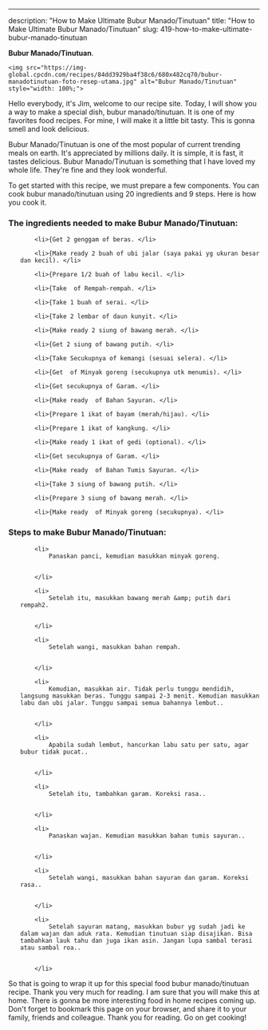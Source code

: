 ---
description: "How to Make Ultimate Bubur Manado/Tinutuan"
title: "How to Make Ultimate Bubur Manado/Tinutuan"
slug: 419-how-to-make-ultimate-bubur-manado-tinutuan

<p>
	<strong>Bubur Manado/Tinutuan</strong>. 
	
</p>
<p>
	
	<img src="https://img-global.cpcdn.com/recipes/84dd3929ba4f38c6/680x482cq70/bubur-manadotinutuan-foto-resep-utama.jpg" alt="Bubur Manado/Tinutuan" style="width: 100%;">
	
	
</p>
<p>
	Hello everybody, it's Jim, welcome to our recipe site. Today, I will show you a way to make a special dish, bubur manado/tinutuan. It is one of my favorites food recipes. For mine, I will make it a little bit tasty. This is gonna smell and look delicious.
</p>
	
<p>
	
</p>
<p>
	Bubur Manado/Tinutuan is one of the most popular of current trending meals on earth. It's appreciated by millions daily. It is simple, it is fast, it tastes delicious. Bubur Manado/Tinutuan is something that I have loved my whole life. They're fine and they look wonderful.
</p>

<p>
To get started with this recipe, we must prepare a few components. You can cook bubur manado/tinutuan using 20 ingredients and 9 steps. Here is how you cook it.
</p>

<h3>The ingredients needed to make Bubur Manado/Tinutuan:</h3>

<ol>
	
		<li>{Get 2 genggam of beras. </li>
	
		<li>{Make ready 2 buah of ubi jalar (saya pakai yg ukuran besar dan kecil). </li>
	
		<li>{Prepare 1/2 buah of labu kecil. </li>
	
		<li>{Take  of Rempah-rempah. </li>
	
		<li>{Take 1 buah of serai. </li>
	
		<li>{Take 2 lembar of daun kunyit. </li>
	
		<li>{Make ready 2 siung of bawang merah. </li>
	
		<li>{Get 2 siung of bawang putih. </li>
	
		<li>{Take Secukupnya of kemangi (sesuai selera). </li>
	
		<li>{Get  of Minyak goreng (secukupnya utk menumis). </li>
	
		<li>{Get secukupnya of Garam. </li>
	
		<li>{Make ready  of Bahan Sayuran. </li>
	
		<li>{Prepare 1 ikat of bayam (merah/hijau). </li>
	
		<li>{Prepare 1 ikat of kangkung. </li>
	
		<li>{Make ready 1 ikat of gedi (optional). </li>
	
		<li>{Get secukupnya of Garam. </li>
	
		<li>{Make ready  of Bahan Tumis Sayuran. </li>
	
		<li>{Take 3 siung of bawang putih. </li>
	
		<li>{Prepare 3 siung of bawang merah. </li>
	
		<li>{Make ready  of Minyak goreng (secukupnya). </li>
	
</ol>
<p>
	
</p>

<h3>Steps to make Bubur Manado/Tinutuan:</h3>

<ol>
	
		<li>
			Panaskan panci, kemudian masukkan minyak goreng.
			
			
		</li>
	
		<li>
			Setelah itu, masukkan bawang merah &amp; putih dari rempah2.
			
			
		</li>
	
		<li>
			Setelah wangi, masukkan bahan rempah.
			
			
		</li>
	
		<li>
			Kemudian, masukkan air. Tidak perlu tunggu mendidih, langsung masukkan beras. Tunggu sampai 2-3 menit. Kemudian masukkan labu dan ubi jalar. Tunggu sampai semua bahannya lembut..
			
			
		</li>
	
		<li>
			Apabila sudah lembut, hancurkan labu satu per satu, agar bubur tidak pucat..
			
			
		</li>
	
		<li>
			Setelah itu, tambahkan garam. Koreksi rasa..
			
			
		</li>
	
		<li>
			Panaskan wajan. Kemudian masukkan bahan tumis sayuran..
			
			
		</li>
	
		<li>
			Setelah wangi, masukkan bahan sayuran dan garam. Koreksi rasa..
			
			
		</li>
	
		<li>
			Setelah sayuran matang, masukkan bubur yg sudah jadi ke dalam wajan dan aduk rata. Kemudian tinutuan siap disajikan. Bisa tambahkan lauk tahu dan juga ikan asin. Jangan lupa sambal terasi atau sambal roa..
			
			
		</li>
	
</ol>

<p>
	
</p>

<p>
	So that is going to wrap it up for this special food bubur manado/tinutuan recipe. Thank you very much for reading. I am sure that you will make this at home. There is gonna be more interesting food in home recipes coming up. Don't forget to bookmark this page on your browser, and share it to your family, friends and colleague. Thank you for reading. Go on get cooking!
</p>
